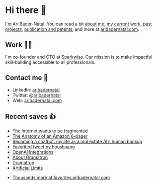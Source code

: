 # Hi there  👋

I'm Ari Bader-Natal. You can read a bit [about me](https://aribadernatal.com), [my current work](https://aribadernatal.com/projects/Sparkwise/), [past projects](https://aribadernatal.com/projects/), [publication and patents](https://aribadernatal.com/publications), and more at [aribadernatal.com](https://aribadernatal.com).

## Work  👨‍💻

I'm co-founder and CTO at [Sparkwise](https://sparkwise.co). Our mission is to make impactful skill-building accessible to all professionals.

## Contact me  💬 

- LinkedIn: [aribadernatal](https://linkedin.com/in/aribadernatal)
- Twitter: [@aribadernatal](https://twitter.com/aribadernatal)
- Web: [aribadernatal.com](https://aribadernatal.com)

## Recent saves  👍

<!--START_SECTION:feed-->
* [The internet wants to be fragmented](https:&#x2F;&#x2F;favorites.aribadernatal.com&#x2F;pocket-favorites&#x2F;2022&#x2F;12&#x2F;the-internet-wants-to-be-fragmented&#x2F;)
* [The Anatomy of an Amazon 6-pager](https:&#x2F;&#x2F;favorites.aribadernatal.com&#x2F;pocket-favorites&#x2F;2022&#x2F;12&#x2F;the-anatomy-of-an-amazon-6-pager&#x2F;)
* [Becoming a chatbot: my life as a real estate AI’s human backup](https:&#x2F;&#x2F;favorites.aribadernatal.com&#x2F;pocket-favorites&#x2F;2022&#x2F;12&#x2F;becoming-a-chatbot-my-life-as-a-real-estate-ais-human-backup&#x2F;)
* [Favorited tweet by houshuang](https:&#x2F;&#x2F;favorites.aribadernatal.com&#x2F;twitter-favorites&#x2F;2022&#x2F;12&#x2F;favorited-tweet-by-houshuang-11&#x2F;)
* [OpenAI Integrations](https:&#x2F;&#x2F;favorites.aribadernatal.com&#x2F;pocket-favorites&#x2F;2022&#x2F;12&#x2F;openai-integrations&#x2F;)
* [About Dramatron](https:&#x2F;&#x2F;favorites.aribadernatal.com&#x2F;pocket-favorites&#x2F;2022&#x2F;12&#x2F;about-dramatron&#x2F;)
* [Dramatron](https:&#x2F;&#x2F;favorites.aribadernatal.com&#x2F;pocket-favorites&#x2F;2022&#x2F;12&#x2F;dramatron&#x2F;)
* [Artificial Limits](https:&#x2F;&#x2F;favorites.aribadernatal.com&#x2F;pocket-favorites&#x2F;2022&#x2F;12&#x2F;artificial-limits&#x2F;)
<!--END_SECTION:feed-->
* [Thousands more at favorites.aribadernatal.com](https://favorites.aribadernatal.com)

